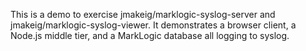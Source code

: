 This is a demo to exercise jmakeig/marklogic-syslog-server and jmakeig/marklogic-syslog-viewer. It demonstrates a browser client, a Node.js middle tier, and a MarkLogic database all logging to syslog.